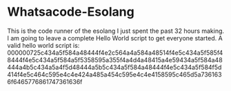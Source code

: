 # Whatsacode-Esolang
This is the code runner of the esolang I just spent the past 32 hours making. I am going to leave a complete Hello World script to get everyone started.
A valid hello world script is:
000000725c434a5f584a48444f4e2c564a4a584a48514f4e5c434a5f585f48444f4e5c434a5f584a5f5358595a355f4a4d4a48415a4e59434a5f584a48444a4b5c434a5a4f5d48444a5b5c434a5f584a48444f4e5c434a5f584f5d414f4e5c464c595e4c4e424a485a454c595e4c4e4158595c465d5a7361636f6465776861747361636f
